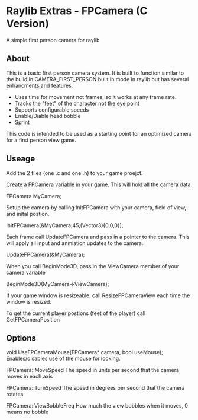# Raylib Extras - FPCamera (C Version)
A simple first person camera for raylib

## About
This is a basic first person camera system. It is built to function similar to the build in CAMERA_FIRST_PERSON built in mode in raylib but has several enhancments and features.

* Uses time for movement not frames, so it works at any frame rate.
* Tracks the "feet" of the character not the eye point
* Supports configurable speeds
* Enable/Diable head bobble
* Sprint

This code is intended to be used as a starting point for an optimized camera for a first person view game.

## Useage
Add the 2 files (one .c and one .h) to your game proejct.

Create a FPCamera variable in your game. This will hold all the camera data.

FPCamera MyCamera;

Setup the camera by calling 
InitFPCamera with your camera, field of view, and inital postion.

InitFPCamera(&MyCamera,45,(Vector3){0,0,0});

Each frame call UpdateFPCamera and pass in a pointer to the camera. This will apply all input and anmiation updates to the camera.

UpdateFPCamera(&MyCamera);

When you call BeginMode3D, pass in the ViewCamera member of your camera variable

BeginMode3D(MyCamera->ViewCamera);

If your game window is resizeable, call ResizeFPCameraView each time the window is resized.

To get the current player postions (feet of the player) call GetFPCameraPosition

## Options

void UseFPCameraMouse(FPCamera* camera, bool useMouse);
Enables/disables use of the mouse for looking.

FPCamera::MoveSpeed
The speed in units per second that the camera moves in each axis

FPCamera::TurnSpeed
The speed in degrees per second that the camera rotates

FPCamera::ViewBobbleFreq
How much the view bobbles when it moves, 0 means no bobble